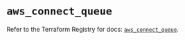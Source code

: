 # `aws_connect_queue`

Refer to the Terraform Registry for docs: [`aws_connect_queue`](https://registry.terraform.io/providers/hashicorp/aws/5.33.0/docs/resources/connect_queue).
